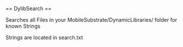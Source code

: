 == DylibSearch ==


Searches all Files in your MobileSubstrate/DynamicLibraries/ folder for known Strings

Strings are located in search.txt
